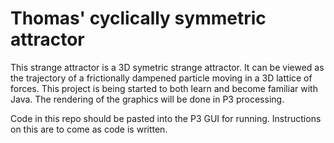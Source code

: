 # Thomas' cyclically symmetric attractor

This strange attractor is a 3D symetric strange attractor. It can be viewed as the trajectory of a frictionally dampened particle moving in a 3D lattice of forces. This project is being started to both learn and become familiar with Java. The rendering of the graphics will be done in P3 processing.

Code in this repo should be pasted into the P3 GUI for running. Instructions on this are to come as code is written. 

